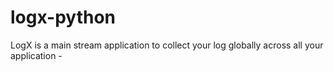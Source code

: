 # logx-python
LogX is a main stream application to collect your log globally across all your application -
